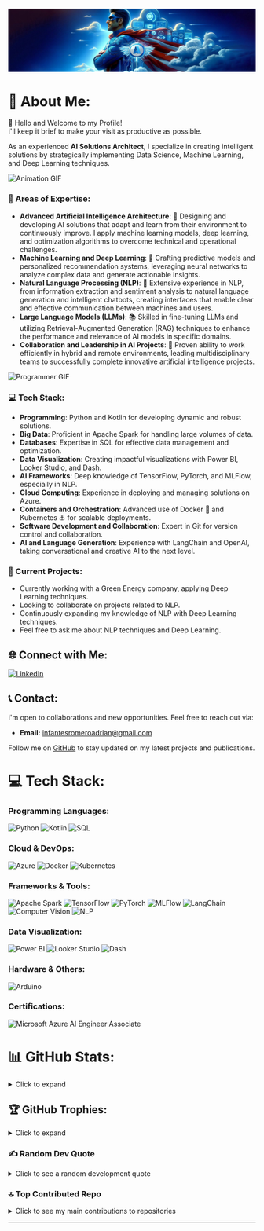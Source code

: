 ![Adrian's Image](https://github.com/infantesromeroadrian/infantesromeroadrian/blob/3235161b92ac0d7308601ec3ed64ba84a2fb8b52/PHOTO-2024-02-10-01-25-43.jpg)

# 💫 About Me:
👋 Hello and Welcome to my Profile!  
I'll keep it brief to make your visit as productive as possible.

As an experienced **AI Solutions Architect**, I specialize in creating intelligent solutions by strategically implementing Data Science, Machine Learning, and Deep Learning techniques.

![Animation GIF](https://media.giphy.com/media/FnsyaPjzV7ZdNLB9sx/giphy.gif)

### 🎯 Areas of Expertise:
- **Advanced Artificial Intelligence Architecture**: 🧠 Designing and developing AI solutions that adapt and learn from their environment to continuously improve. I apply machine learning models, deep learning, and optimization algorithms to overcome technical and operational challenges.
- **Machine Learning and Deep Learning**: 🤖 Crafting predictive models and personalized recommendation systems, leveraging neural networks to analyze complex data and generate actionable insights.
- **Natural Language Processing (NLP)**: 💬 Extensive experience in NLP, from information extraction and sentiment analysis to natural language generation and intelligent chatbots, creating interfaces that enable clear and effective communication between machines and users.
- **Large Language Models (LLMs)**: 📚 Skilled in fine-tuning LLMs and utilizing Retrieval-Augmented Generation (RAG) techniques to enhance the performance and relevance of AI models in specific domains.
- **Collaboration and Leadership in AI Projects**: 👥 Proven ability to work efficiently in hybrid and remote environments, leading multidisciplinary teams to successfully complete innovative artificial intelligence projects.

![Programmer GIF](https://media.giphy.com/media/qgQUggAC3Pfv687qPC/giphy.gif)

### 💻 Tech Stack:
- **Programming**: Python and Kotlin for developing dynamic and robust solutions.
- **Big Data**: Proficient in Apache Spark for handling large volumes of data.
- **Databases**: Expertise in SQL for effective data management and optimization.
- **Data Visualization**: Creating impactful visualizations with Power BI, Looker Studio, and Dash.
- **AI Frameworks**: Deep knowledge of TensorFlow, PyTorch, and MLFlow, especially in NLP.
- **Cloud Computing**: Experience in deploying and managing solutions on Azure.
- **Containers and Orchestration**: Advanced use of Docker 🐳 and Kubernetes ⚓ for scalable deployments.
- **Software Development and Collaboration**: Expert in Git for version control and collaboration.
- **AI and Language Generation**: Experience with LangChain and OpenAI, taking conversational and creative AI to the next level.

### 🔭 Current Projects:
- Currently working with a Green Energy company, applying Deep Learning techniques.
- Looking to collaborate on projects related to NLP.
- Continuously expanding my knowledge of NLP with Deep Learning techniques.
- Feel free to ask me about NLP techniques and Deep Learning.

## 🌐 Connect with Me:
[![LinkedIn](https://img.shields.io/badge/LinkedIn-%230077B5.svg?logo=linkedin&logoColor=white)](https://www.linkedin.com/in/adrianinfantes)

## 📞 Contact:
I'm open to collaborations and new opportunities. Feel free to reach out via:
- **Email:** infantesromeroadrian@gmail.com

Follow me on [GitHub](https://github.com/infantesromeroadrian) to stay updated on my latest projects and publications.

# 💻 Tech Stack:

### Programming Languages:
![Python](https://img.shields.io/badge/python-3670A0?style=for-the-badge&logo=python&logoColor=ffdd54) 
![Kotlin](https://img.shields.io/badge/kotlin-%230095D5.svg?style=for-the-badge&logo=kotlin&logoColor=white)
![SQL](https://img.shields.io/badge/sql-%2307405e.svg?style=for-the-badge&logo=sql&logoColor=white)

### Cloud & DevOps:
![Azure](https://img.shields.io/badge/Azure-%230072C6.svg?style=for-the-badge&logo=microsoft-azure&logoColor=white)
![Docker](https://img.shields.io/badge/docker-%230db7ed.svg?style=for-the-badge&logo=docker&logoColor=white)
![Kubernetes](https://img.shields.io/badge/kubernetes-%23326ce5.svg?style=for-the-badge&logo=kubernetes&logoColor=white)

### Frameworks & Tools:
![Apache Spark](https://img.shields.io/badge/Apache%20Spark-%23E25A1C.svg?style=for-the-badge&logo=apache-spark&logoColor=white)
![TensorFlow](https://img.shields.io/badge/TensorFlow-%23FF6F00.svg?style=for-the-badge&logo=TensorFlow&logoColor=white)
![PyTorch](https://img.shields.io/badge/PyTorch-%23EE4C2C.svg?style=for-the-badge&logo=PyTorch&logoColor=white) 
![MLFlow](https://img.shields.io/badge/MLFlow-%23E65513.svg?style=for-the-badge&logo=MLFlow&logoColor=white)
![LangChain](https://img.shields.io/badge/LangChain-%230072C6.svg?style=for-the-badge&logo=LangChain&logoColor=white)
![Computer Vision](https://img.shields.io/badge/Computer%20Vision-%23FFBF00.svg?style=for-the-badge&logo=Computer%20Vision&logoColor=black)
![NLP](https://img.shields.io/badge/NLP-%230072C6.svg?style=for-the-badge&logo=NLP&logoColor=white)

### Data Visualization:
![Power BI](https://img.shields.io/badge/Power%20BI-F2C811.svg?style=for-the-badge&logo=power-bi&logoColor=black)
![Looker Studio](https://img.shields.io/badge/Looker%20Studio-4285F4.svg?style=for-the-badge&logo=google&logoColor=white)
![Dash](https://img.shields.io/badge/Dash-0C4B33.svg?style=for-the-badge&logo=plotly&logoColor=white)

### Hardware & Others:
![Arduino](https://img.shields.io/badge/-Arduino-00979D?style=for-the-badge&logo=Arduino&logoColor=white)

### Certifications:
![Microsoft Azure AI Engineer Associate](https://img.shields.io/badge/Microsoft%20Azure%20AI%20Engineer%20Associate-%230072C6.svg?style=for-the-badge&logo=microsoft-azure&logoColor=white)

# 📊 GitHub Stats:
<details>
<summary>Click to expand</summary>
<p align="center">
  <img width="48%" src="https://github-readme-stats.vercel.app/api?username=infantesromeroadrian&theme=dracula&show_icons=true&count_private=true&hide_title=true" />
  <img width="48%" src="https://github-readme-streak-stats.herokuapp.com/?user=infantesromeroadrian&theme=dracula" />
</p>
<p align="center">
  <img src="https://github-readme-stats.vercel.app/api/top-langs/?username=infantesromeroadrian&theme=dracula&layout=compact&hide_title=true" />
</p>
</details>

## 🏆 GitHub Trophies:
<details>
<summary>Click to expand</summary>
<p align="center">
  <img src="https://github-profile-trophy.vercel.app/?username=infantesromeroadrian&theme=dracula&no-frame=true&margin-w=25&margin-h=15" />
</p>
</details>

### ✍️ Random Dev Quote
<details>
<summary>Click to see a random development quote</summary>
<p align="center">
  <img src="https://quotes-github-readme.vercel.app/api?type=horizontal&theme=tokyonight" />
</p>
</details>

### 🔝 Top Contributed Repo
<details>
<summary>Click to see my main contributions to repositories</summary>
<p align="center">
  <img src="https://github-contributor-stats.vercel.app/api?username=infantesromeroadrian&limit=5&theme=dracula&combine_all_yearly_contributions=true" />
</p>
</details>

---
